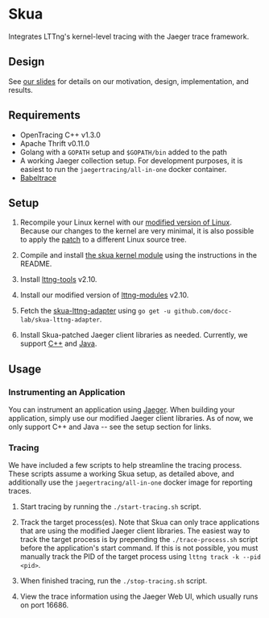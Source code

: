 # Skua
Integrates LTTng's kernel-level tracing with the Jaeger trace framework. 

## Design
See [our slides](http://math.mit.edu/research/highschool/primes/materials/2018/conf/12-4%20Sheth-Sun.pdf) for details on our motivation, design, implementation, and results. 

## Requirements
- OpenTracing C++ v1.3.0
- Apache Thrift v0.11.0
- Golang with a `GOPATH` setup and `$GOPATH/bin` added to the path
- A working Jaeger collection setup. For development purposes, it is easiest to run the `jaegertracing/all-in-one` docker container. 
- [Babeltrace](http://diamon.org/babeltrace/)

## Setup
1. Recompile your Linux kernel with our [modified version of Linux](https://github.com/docc-lab/skua-linux-lttng). Because our changes to the kernel are very minimal, it is also possible to apply the [patch](https://github.com/docc-lab/skua-linux-lttng/compare/a3225b07d9437791069476cc1669f879d2cf6bb2...master.patch) to a different Linux source tree. 

2. Compile and install [the skua kernel module](https://github.com/docc-lab/skua-jaeger-ctx) using the instructions in the README. 

3. Install [lttng-tools](https://github.com/docc-lab/skua-lttng-tools/) v2.10. 

4. Install our modified version of [lttng-modules](https://github.com/docc-lab/skua-lttng-modules) v2.10. 

5. Fetch the [skua-lttng-adapter](https://github.com/docc-lab/skua-lttng-adapter) using `go get -u github.com/docc-lab/skua-lttng-adapter`. 

6. Install Skua-patched Jaeger client libraries as needed. Currently, we support [C++](https://github.com/docc-lab/skua-jaeger-client-cpp) and [Java](https://github.com/docc-lab/skua-jaeger-client-java). 

## Usage

### Instrumenting an Application
You can instrument an application using [Jaeger](https://www.jaegertracing.io/). When building your application, simply use our modified Jaeger client libraries. As of now, we only support C++ and Java -- see the setup section for links. 

### Tracing
We have included a few scripts to help streamline the tracing process. These scripts assume a working Skua setup, as detailed above, and additionally use the `jaegertracing/all-in-one` docker image for reporting traces. 

1. Start tracing by running the `./start-tracing.sh` script. 

2. Track the target process(es). Note that Skua can only trace applications that are using the modified Jaeger client libraries. The easiest way to track the target process is by prepending the `./trace-process.sh` script before the application's start command. If this is not possible, you must manually track the PID of the target process using `lttng track -k --pid <pid>`. 

3. When finished tracing, run the `./stop-tracing.sh` script. 

4. View the trace information using the Jaeger Web UI, which usually runs on port 16686. 
